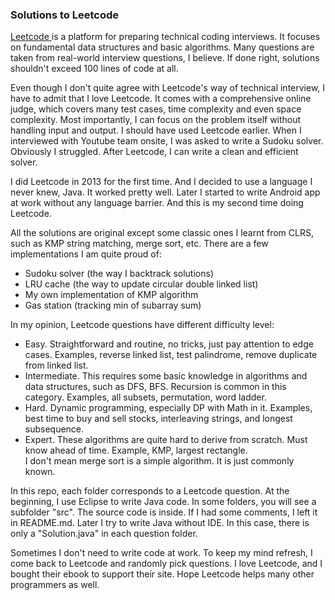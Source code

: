 <h3> Solutions to Leetcode </h3>

<a href="http://www.leetcode.com"> Leetcode </a> is a platform for preparing technical coding interviews. It focuses on fundamental data structures and basic algorithms. Many questions are taken from real-world interview questions, I believe. If done right, solutions shouldn't exceed 100 lines of code at all. <p>

Even though I don't quite agree with Leetcode's way of technical interview, I have to admit that I love Leetcode. It comes with a comprehensive online judge, which covers many test cases, time complexity and even space complexity. Most importantly, I can focus on the problem itself without handling input and output. I should have used Leetcode earlier. When I interviewed with Youtube team onsite, I was asked to write a Sudoku solver. Obviously I struggled. After Leetcode, I can write a  clean and efficient solver. <p>

I did Leetcode in 2013 for the first time. And I decided to use a language I never knew, Java. It worked pretty well. Later I started to write Android app at work without any language barrier. And this is my second time doing Leetcode. <p>

All the solutions are original except some classic ones I learnt from CLRS, such as KMP string matching, merge sort, etc. There are a few implementations I am quite proud of: <br>
 - Sudoku solver (the way I backtrack solutions) <br>
 - LRU cache (the way to update circular double linked list)<br>
 - My own implementation of KMP algorithm<br>
 - Gas station (tracking min of subarray sum) <p>

In my opinion, Leetcode questions have different difficulty level:
 - Easy. Straightforward and routine, no tricks, just pay attention to edge cases. Examples, reverse linked list, test palindrome, remove duplicate from linked list.
 - Intermediate. This requires some basic knowledge in algorithms and data structures, such as DFS, BFS. Recursion is common in this category. Examples, all subsets, permutation, word ladder.
 - Hard. Dynamic programming, especially DP with Math in it. Examples, best time to buy and sell stocks, interleaving strings, and longest subsequence.
 - Expert. These algorithms are quite hard to derive from scratch. Must know ahead of time. Example, KMP, largest rectangle. <br>
I don't mean merge sort is a simple algorithm. It is just commonly known.<p>

In this repo, each folder corresponds to a Leetcode question. At the beginning, I use Eclipse to write Java code. In some folders, you will see a subfolder "src". The source code is inside. If I had some comments, I left it in README.md. Later I try to write Java without IDE. In this case, there is only a "Solution.java" in each question folder. <p>

Sometimes I don't need to write code at work. To keep my mind refresh, I come back to Leetcode and randomly pick questions. I love Leetcode, and I bought their ebook to support their site. Hope Leetcode helps many other programmers as well.

